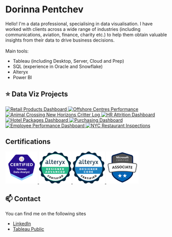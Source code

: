 <!--img src='https://avatars.githubusercontent.com/u/34423757?v=4' width="20%"-->

# Dorinna Pentchev

Hello! I'm a data professional, specialising in data visualisation. I have worked with clients across a wide range of industries (including communications, aviation, finance, charity etc.) to help them obtain valuable insights from their data to drive business decisions.
<br></br>
Main tools:
<ul>
    <li>Tableau (including Desktop, Server, Cloud and Prep)</li>
    <li>SQL (experience in Oracle and Snowflake)</li>
    <li>Alteryx</li>
    <li>Power BI</li>
</ul>


## ⭐ Data Viz Projects

<a href="https://github.com/dori104/ProductsDashboard/tree/main">
    <img src="https://public.tableau.com/thumb/views/ProductsDashboard_17155989437130/Dashboard1" width ="25%" title="Retail Products Dashboard">
  </a>

<a href="https://public.tableau.com/app/profile/dorinna/viz/OffshoreCentresDashboard/PortcoPerformance">
    <img src="https://public.tableau.com/thumb/views/OffshoreCentresDashboard/PortcoPerformance" width ="25%" title="Offshore Centres Performance">
  </a>

<a href="https://public.tableau.com/app/profile/dorinna/viz/AnimalCrossingCritterSearchNewHorizons/ACNHCritterLog">
    <img src="https://public.tableau.com/thumb/views/AnimalCrossingCritterSearchNewHorizons/ACNHCritterLog" width ="25%" title="Animal Crossing New Horizons Critter Log">
  </a>

<a href="https://public.tableau.com/app/profile/dorinna/viz/HRAttritionDashboard_16590961872090/HRAttritionDashboard">
    <img src="https://public.tableau.com/thumb/views/HRAttritionDashboard_16590961872090/HRAttritionDashboard" width ="25%" title="HR Attrition Dashboard">
  </a>

<a href="https://public.tableau.com/app/profile/dorinna/viz/HotelPackageRevenueDashboard/Hotelpackagedashboard">
    <img src="https://public.tableau.com/thumb/views/HotelPackageRevenueDashboard/Hotelpackagedashboard" width ="25%" title="Hotel Packages Dashboard">
  </a>

<a href="https://public.tableau.com/app/profile/dorinna/viz/PurchasingDashboard_16549858306430/Dashboard1">
    <img src="https://public.tableau.com/thumb/views/PurchasingDashboard_16549858306430/Dashboard1" width ="25%" title="Purchasing Dashboard">
  </a>

<a href="https://public.tableau.com/app/profile/dorinna/viz/HRAnalytics-EmployeePerformance/Dashboard1">
    <img src="https://public.tableau.com/thumb/views/HRAnalytics-EmployeePerformance/Dashboard1" width ="25%" title="Employee Performance Dashboard">
  </a>

<a href="https://public.tableau.com/app/profile/dorinna/viz/NYCRestaurantInspections_16435684787370/NYCHealthInspections">
    <img src="https://public.tableau.com/thumb/views/NYCRestaurantInspections_16435684787370/NYCHealthInspections" width ="25%" title="NYC Restaurant Inspections">
  </a>


## Certifications


<a href="https://www.credly.com/badges/0065eb69-7b71-4b82-a964-4c98c27b18bc/public_url">
  <img src="https://github.com/dori104/dori104/blob/Assets/Certification%20_Tableau_Analyst.png" width="20%">
</a>

<a href="https://www.credly.com/badges/55d37ad4-c554-4e01-b62c-fa24ff7f6bbf/public_url">
  <img src="https://github.com/dori104/dori104/blob/Assets/Certification_Designer_Advanced.png" width="20%">
</a>

<a href="https://www.credly.com/badges/a5f2122e-9445-4c7d-9d27-71f7ed9ed31d/public_url">
  <img src="https://github.com/dori104/dori104/blob/Assets/Certification_Designer_Core.png" width="20%">
</a>

<a href="https://learn.microsoft.com/api/credentials/share/en-us/DorinnaPentchev-2447/8DB5417348A91C1E?sharingId=6D41FAA1F2E789E2">
  <img src="https://github.com/dori104/dori104/blob/Assets/microsoft-certified-associate-badge.png" width="20%">
</a>


## 📫 Contact

You can find me on the following sites

- [LinkedIn](https://www.linkedin.com/in/dorinna-pentchev/)
- [Tableau Public](https://public.tableau.com/app/profile/dorinna/vizzes)
